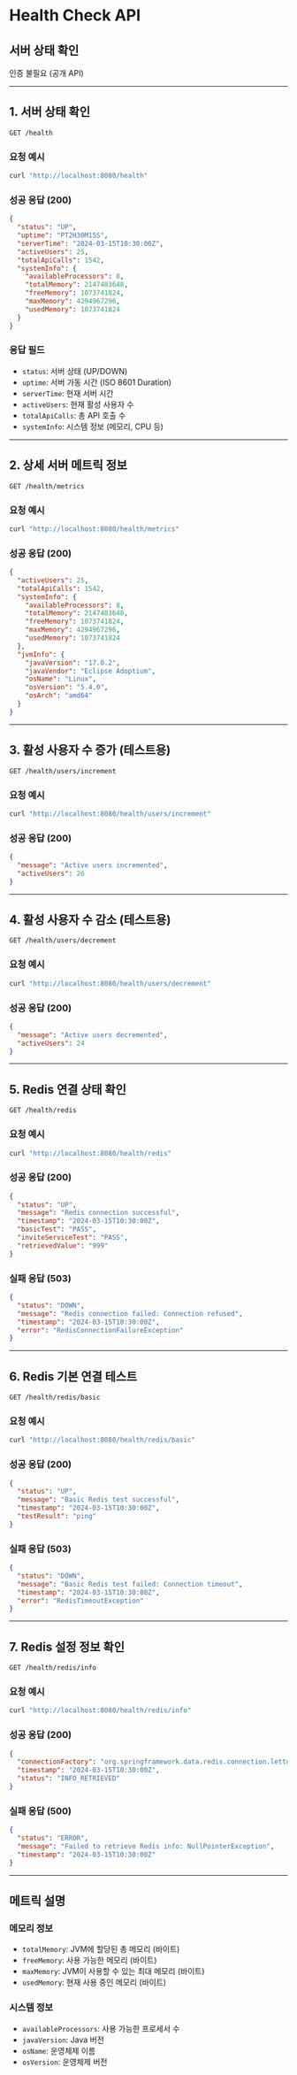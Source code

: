 # Health Check API

## 서버 상태 확인
인증 불필요 (공개 API)

---

## 1. 서버 상태 확인
```
GET /health
```

### 요청 예시
```bash
curl "http://localhost:8080/health"
```

### 성공 응답 (200)
```json
{
  "status": "UP",
  "uptime": "PT2H30M15S",
  "serverTime": "2024-03-15T10:30:00Z",
  "activeUsers": 25,
  "totalApiCalls": 1542,
  "systemInfo": {
    "availableProcessors": 8,
    "totalMemory": 2147483648,
    "freeMemory": 1073741824,
    "maxMemory": 4294967296,
    "usedMemory": 1073741824
  }
}
```

### 응답 필드
- `status`: 서버 상태 (UP/DOWN)
- `uptime`: 서버 가동 시간 (ISO 8601 Duration)
- `serverTime`: 현재 서버 시간
- `activeUsers`: 현재 활성 사용자 수
- `totalApiCalls`: 총 API 호출 수
- `systemInfo`: 시스템 정보 (메모리, CPU 등)

---

## 2. 상세 서버 메트릭 정보
```
GET /health/metrics
```

### 요청 예시
```bash
curl "http://localhost:8080/health/metrics"
```

### 성공 응답 (200)
```json
{
  "activeUsers": 25,
  "totalApiCalls": 1542,
  "systemInfo": {
    "availableProcessors": 8,
    "totalMemory": 2147483648,
    "freeMemory": 1073741824,
    "maxMemory": 4294967296,
    "usedMemory": 1073741824
  },
  "jvmInfo": {
    "javaVersion": "17.0.2",
    "javaVendor": "Eclipse Adoptium",
    "osName": "Linux",
    "osVersion": "5.4.0",
    "osArch": "amd64"
  }
}
```

---

## 3. 활성 사용자 수 증가 (테스트용)
```
GET /health/users/increment
```

### 요청 예시
```bash
curl "http://localhost:8080/health/users/increment"
```

### 성공 응답 (200)
```json
{
  "message": "Active users incremented",
  "activeUsers": 26
}
```

---

## 4. 활성 사용자 수 감소 (테스트용)
```
GET /health/users/decrement
```

### 요청 예시
```bash
curl "http://localhost:8080/health/users/decrement"
```

### 성공 응답 (200)
```json
{
  "message": "Active users decremented",
  "activeUsers": 24
}
```

---

## 5. Redis 연결 상태 확인
```
GET /health/redis
```

### 요청 예시
```bash
curl "http://localhost:8080/health/redis"
```

### 성공 응답 (200)
```json
{
  "status": "UP",
  "message": "Redis connection successful",
  "timestamp": "2024-03-15T10:30:00Z",
  "basicTest": "PASS",
  "inviteServiceTest": "PASS",
  "retrievedValue": "999"
}
```

### 실패 응답 (503)
```json
{
  "status": "DOWN",
  "message": "Redis connection failed: Connection refused",
  "timestamp": "2024-03-15T10:30:00Z",
  "error": "RedisConnectionFailureException"
}
```

---

## 6. Redis 기본 연결 테스트
```
GET /health/redis/basic
```

### 요청 예시
```bash
curl "http://localhost:8080/health/redis/basic"
```

### 성공 응답 (200)
```json
{
  "status": "UP",
  "message": "Basic Redis test successful",
  "timestamp": "2024-03-15T10:30:00Z",
  "testResult": "ping"
}
```

### 실패 응답 (503)
```json
{
  "status": "DOWN",
  "message": "Basic Redis test failed: Connection timeout",
  "timestamp": "2024-03-15T10:30:00Z",
  "error": "RedisTimeoutException"
}
```

---

## 7. Redis 설정 정보 확인
```
GET /health/redis/info
```

### 요청 예시
```bash
curl "http://localhost:8080/health/redis/info"
```

### 성공 응답 (200)
```json
{
  "connectionFactory": "org.springframework.data.redis.connection.lettuce.LettuceConnectionFactory",
  "timestamp": "2024-03-15T10:30:00Z",
  "status": "INFO_RETRIEVED"
}
```

### 실패 응답 (500)
```json
{
  "status": "ERROR",
  "message": "Failed to retrieve Redis info: NullPointerException",
  "timestamp": "2024-03-15T10:30:00Z"
}
```

---

## 메트릭 설명

### 메모리 정보
- `totalMemory`: JVM에 할당된 총 메모리 (바이트)
- `freeMemory`: 사용 가능한 메모리 (바이트)
- `maxMemory`: JVM이 사용할 수 있는 최대 메모리 (바이트)
- `usedMemory`: 현재 사용 중인 메모리 (바이트)

### 시스템 정보
- `availableProcessors`: 사용 가능한 프로세서 수
- `javaVersion`: Java 버전
- `osName`: 운영체제 이름
- `osVersion`: 운영체제 버전 